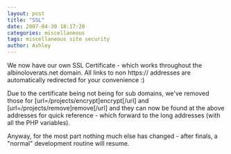 ```yaml
---
layout: post
title: "SSL"
date: 2007-04-30 18:17:28
categories: miscellaneous
tags: miscellaneous site security
author: Ashley
---
```

We now have our own SSL Certificate - which works throughout the albinoloverats.net domain. All links to non https:// addresses are automatically redirected for your convenience :)

Due to the certificate being not being for sub domains, we've removed those for [url=/projects/encrypt]encrypt[/url] and [url=/projects/remove]remove[/url] and they can now be found at the above addresses for quick reference - which forward to the long addresses (with all the PHP variables).

Anyway, for the most part nothing much else has changed - after finals, a "normal" development routine will resume.
